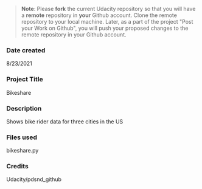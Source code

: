 >**Note**: Please **fork** the current Udacity repository so that you will have a **remote** repository in **your** Github account. Clone the remote repository to your local machine. Later, as a part of the project "Post your Work on Github", you will push your proposed changes to the remote repository in your Github account.

### Date created
8/23/2021

### Project Title
Bikeshare

### Description
Shows bike rider data for three cities in the US

### Files used
bikeshare.py

### Credits
Udacity/pdsnd_github

